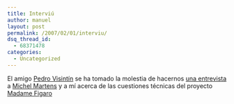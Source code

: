 ```yaml
---
title: Interviú
author: manuel
layout: post
permalink: /2007/02/01/interviu/
dsq_thread_id:
  - 68371478
categories:
  - Uncategorized
---
```

El amigo [Pedro Visintín][1] se ha tomado la molestia de hacernos [una entrevista][2] a [Michel Martens][3] y a mí acerca de las cuestiones técnicas del proyecto [Madame Figaro][4]

 [1]: http://blogs.onrails.com.ar
 [2]: http://blogs.onrails.com.ar/articles/2007/01/26/caso-de-%C3%A9xito-ror-madame-figaro
 [3]: http://www.soveran.com/
 [4]: http://madame.lefigaro.fr